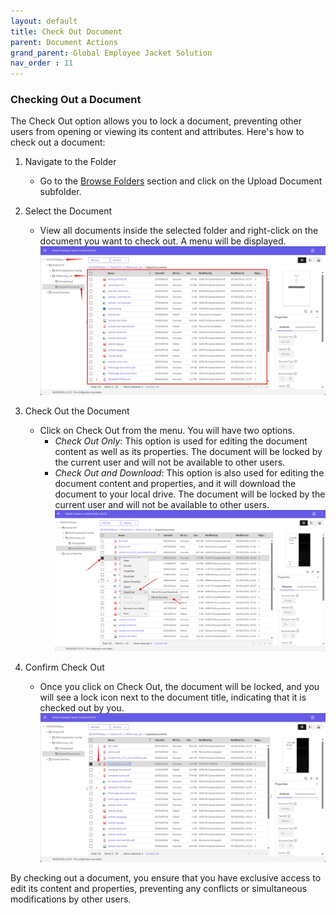 ```yaml
---
layout: default
title: Check Out Document
parent: Document Actions
grand_parent: Global Employee Jacket Solution
nav_order : 11
---
```


### Checking Out a Document

The Check Out option allows you to lock a document, preventing other users from opening or viewing its content and attributes. Here's how to check out a document:

1. Navigate to the Folder
    - Go to the  [Browse Folders](https://pages.github.ibm.com/Global-EJS/GEJS-Australia-EDM-User-Manual/docs/Actions/Browse.html) section and click on the Upload Document subfolder.

2. Select the Document
    - View all documents inside the selected folder and right-click on the document you want to check out. A menu will be displayed.
    ![image](assets/images/B2.png)

3. Check Out the Document
    - Click on Check Out from the menu. You will have two options.
        - *Check Out Only*: This option is used for editing the document content as well as its properties. The document will be locked by the current user and will not be available to other users.
        - *Check Out and Download*: This option is also used for editing the document content and properties, and it will download the document to your local drive. The document will be locked by the current user and will not be available to other users.
    ![image](assets/images/CID1.png)

4. Confirm Check Out
    - Once you click on Check Out, the document will be locked, and you will see a lock icon next to the document title, indicating that it is checked out by you.
    ![image](assets/images/CID2.png)

By checking out a document, you ensure that you have exclusive access to edit its content and properties, preventing any conflicts or simultaneous modifications by other users.